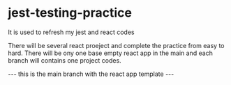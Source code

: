# jest-testing-practice
It is used to refresh my jest and react codes

There will be several react proeject and complete the practice from easy to hard.
There will be ony one base empty react app in the main and each branch will contains one project codes.

--- this is the main branch with the react app template ---